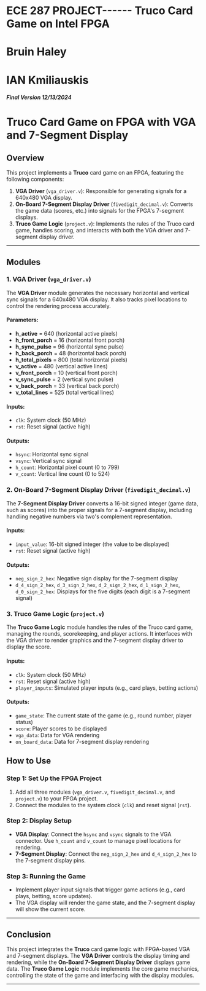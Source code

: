 # ECE 287 PROJECT------ Truco Card Game on Intel FPGA
 # Bruin Haley
 # IAN Kmiliauskis

 ##### Final Version 12/13/2024

# Truco Card Game on FPGA with VGA and 7-Segment Display


## Overview

This project implements a **Truco** card game on an FPGA, featuring the following components:

1. **VGA Driver** (`vga_driver.v`): Responsible for generating signals for a 640x480 VGA display.
2. **On-Board 7-Segment Display Driver** (`fivedigit_decimal.v`): Converts the game data (scores, etc.) into signals for the FPGA's 7-segment displays.
3. **Truco Game Logic** (`project.v`): Implements the rules of the Truco card game, handles scoring, and interacts with both the VGA driver and 7-segment display driver.

---

## Modules

### 1. VGA Driver (`vga_driver.v`)

The **VGA Driver** module generates the necessary horizontal and vertical sync signals for a 640x480 VGA display. It also tracks pixel locations to control the rendering process accurately.

#### Parameters:
- **h_active** = 640 (horizontal active pixels)
- **h_front_porch** = 16 (horizontal front porch)
- **h_sync_pulse** = 96 (horizontal sync pulse)
- **h_back_porch** = 48 (horizontal back porch)
- **h_total_pixels** = 800 (total horizontal pixels)
- **v_active** = 480 (vertical active lines)
- **v_front_porch** = 10 (vertical front porch)
- **v_sync_pulse** = 2 (vertical sync pulse)
- **v_back_porch** = 33 (vertical back porch)
- **v_total_lines** = 525 (total vertical lines)

#### Inputs:
- `clk`: System clock (50 MHz)
- `rst`: Reset signal (active high)

#### Outputs:
- `hsync`: Horizontal sync signal
- `vsync`: Vertical sync signal
- `h_count`: Horizontal pixel count (0 to 799)
- `v_count`: Vertical line count (0 to 524)

### 2. On-Board 7-Segment Display Driver (`fivedigit_decimal.v`)
The **7-Segment Display Driver** converts a 16-bit signed integer (game data, such as scores) into the proper signals for a 7-segment display, including handling negative numbers via two's complement representation.

#### Inputs:
- `input_value`: 16-bit signed integer (the value to be displayed)
- `rst`: Reset signal (active high)

#### Outputs:
- `neg_sign_2_hex`: Negative sign display for the 7-segment display
- `d_4_sign_2_hex`, `d_3_sign_2_hex`, `d_2_sign_2_hex`, `d_1_sign_2_hex`, `d_0_sign_2_hex`: Displays for the five digits (each digit is a 7-segment signal)

### 3. Truco Game Logic (`project.v`)
The **Truco Game Logic** module handles the rules of the Truco card game, managing the rounds, scorekeeping, and player actions. It interfaces with the VGA driver to render graphics and the 7-segment display driver to display the score.

#### Inputs:
- `clk`: System clock (50 MHz)
- `rst`: Reset signal (active high)
- `player_inputs`: Simulated player inputs (e.g., card plays, betting actions)

#### Outputs:
- `game_state`: The current state of the game (e.g., round number, player status)
- `score`: Player scores to be displayed
- `vga_data`: Data for VGA rendering
- `on_board_data`: Data for 7-segment display rendering



## How to Use

### Step 1: Set Up the FPGA Project
1. Add all three modules (`vga_driver.v`, `fivedigit_decimal.v`, and `project.v`) to your FPGA project.
2. Connect the modules to the system clock (`clk`) and reset signal (`rst`).

### Step 2: Display Setup
- **VGA Display**: Connect the `hsync` and `vsync` signals to the VGA connector. Use `h_count` and `v_count` to manage pixel locations for rendering.
- **7-Segment Display**: Connect the `neg_sign_2_hex` and `d_4_sign_2_hex` to the 7-segment display pins.

### Step 3: Running the Game
- Implement player input signals that trigger game actions (e.g., card plays, betting, score updates).
- The VGA display will render the game state, and the 7-segment display will show the current score.

---

## Conclusion

This project integrates the **Truco** card game logic with FPGA-based VGA and 7-segment displays. The **VGA Driver** controls the display timing and rendering, while the **On-Board 7-Segment Display Driver** displays game data. The **Truco Game Logic** module implements the core game mechanics, controlling the state of the game and interfacing with the display modules.

---
